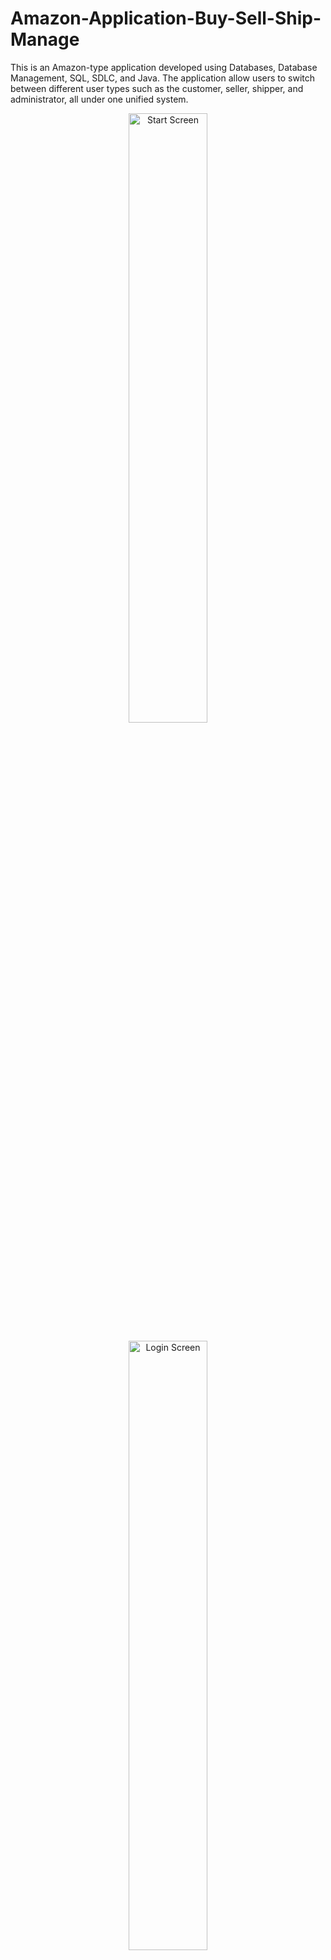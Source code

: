 # Amazon-Application-Buy-Sell-Ship-Manage
This is an Amazon-type application developed using Databases, Database Management, SQL, SDLC, and Java. The application allow users to switch between different user types such as the customer, seller, shipper, and administrator, all under one unified system.


<p align="center">
    <img src="https://github.com/user-attachments/assets/893381c5-37c0-4a61-a1e3-990c37276217"  width="50%" alt="Start Screen"> 
</p>

<p align="center">
    <img src="https://github.com/user-attachments/assets/224ba8e3-f705-4649-aee5-c0554093966c"  width="50%" alt="Login Screen"> 
</p>

<p align="center">
    <img src="https://github.com/user-attachments/assets/f3e39a91-34a7-4df0-bb10-ceb1cab1b529"  width="50%" alt="Sign-Up Screen"> 
</p>
